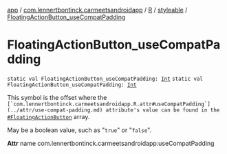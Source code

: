 [app](../../../index.md) / [com.lennertbontinck.carmeetsandroidapp](../../index.md) / [R](../index.md) / [styleable](index.md) / [FloatingActionButton_useCompatPadding](./-floating-action-button_use-compat-padding.md)

# FloatingActionButton_useCompatPadding

`static val FloatingActionButton_useCompatPadding: `[`Int`](https://kotlinlang.org/api/latest/jvm/stdlib/kotlin/-int/index.html)
`static val FloatingActionButton_useCompatPadding: `[`Int`](https://kotlinlang.org/api/latest/jvm/stdlib/kotlin/-int/index.html)

This symbol is the offset where the ``[`com.lennertbontinck.carmeetsandroidapp.R.attr#useCompatPadding`](../attr/use-compat-padding.md) attribute's value can be found in the ``[`#FloatingActionButton`](-floating-action-button.md) array.

May be a boolean value, such as "`true`" or "`false`".

**Attr**
name com.lennertbontinck.carmeetsandroidapp:useCompatPadding

